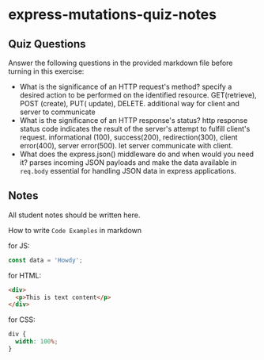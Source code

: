 # express-mutations-quiz-notes

## Quiz Questions

Answer the following questions in the provided markdown file before turning in this exercise:

- What is the significance of an HTTP request's method?
  specify a desired action to be performed on the identified resource. GET(retrieve), POST (create), PUT( update), DELETE.
  additional way for client and server to communicate
- What is the significance of an HTTP response's status?
  http response status code indicates the result of the server's attempt to fulfill client's request. informational (100), success(200), redirection(300), client error(400), server error(500).
  let server communicate with client.
- What does the express.json() middleware do and when would you need it?
  parses incoming JSON payloads and make the data available in `req.body` essential for handling JSON data in express applications.

## Notes

All student notes should be written here.

How to write `Code Examples` in markdown

for JS:

```javascript
const data = 'Howdy';
```

for HTML:

```html
<div>
  <p>This is text content</p>
</div>
```

for CSS:

```css
div {
  width: 100%;
}
```
